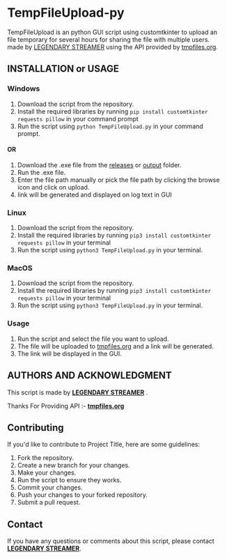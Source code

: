 # TempFileUpload-py
TempFileUpload is an python GUI script using customtkinter to upload an file temporary  for several hours for sharing the file with multiple users. made by <u>LEGENDARY STREAMER</u> using the API provided by [tmpfiles.org](https://tmpfiles.org/).

## INSTALLATION or USAGE
### Windows
1. Download the script from the repository.
2. Install the required libraries by running `pip install customtkinter requests pillow` in your command prompt
3. Run the script using `python TempFileUpload.py` in your command prompt.

#### OR

1. Download the .exe file from the [releases](https://github.com/Harshshah6/TempFileUpload-py/releases) or [output](https://github.com/Harshshah6/TempFileUpload-py/tree/main/output) folder.
2. Run the .exe file.
3. Enter the file path manually or pick the file path by clicking the browse icon and click on upload.
4. link will be generated and displayed on log text in GUI

### Linux
1. Download the script from the repository.
2. Install the required libraries by running `pip3 install customtkinter requests pillow` in your terminal
3. Run the script using `python3 TempFileUpload.py` in your terminal.

### MacOS
1. Download the script from the repository.
2. Install the required libraries by running `pip3 install customtkinter requests pillow` in your terminal
3. Run the script using `python3 TempFileUpload.py` in your terminal.

### Usage
1. Run the script and select the file you want to upload.
2. The file will be uploaded to [tmpfiles.org](https://tmpfiles.org) and a link will be generated.
3. The link will be displayed in the GUI.

## AUTHORS AND ACKNOWLEDGMENT
This script is made by <u>**LEGENDARY STREAMER**</u> .

Thanks For Providing API :- **[tmpfiles.org](https://tmpfiles.org)**

## Contributing
If you'd like to contribute to Project Title, here are some guidelines:

1. Fork the repository.
2. Create a new branch for your changes.
3. Make your changes.
5. Run the script to ensure they works.
6. Commit your changes.
7. Push your changes to your forked repository.
8. Submit a pull request.

## **Contact**

If you have any questions or comments about this script, please contact **[LEGENDARY STREAMER](https://t.me/legendary_streamer_official)**.